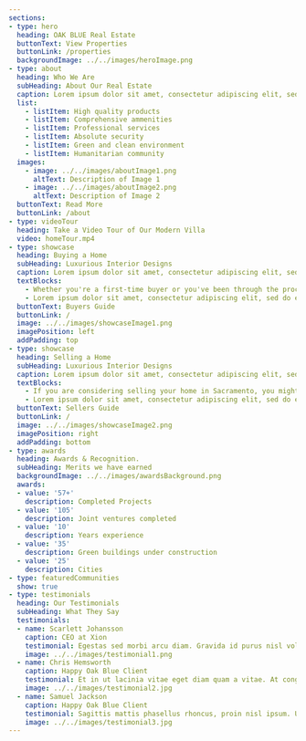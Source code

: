 ```yaml
---
sections:
- type: hero
  heading: OAK BLUE Real Estate
  buttonText: View Properties
  buttonLink: /properties
  backgroundImage: ../../images/heroImage.png
- type: about
  heading: Who We Are
  subHeading: About Our Real Estate
  caption: Lorem ipsum dolor sit amet, consectetur adipiscing elit, sed do eiusmod tempor incididunt ut labore et dolore magna aliqua. Ut enim ad minim veniam, quis nostrud exercitation ullamco laboris nisi ut aliquip ex ea commodo consequat. Duis aute irure dolor in reprehenderit in voluptate velit esse cillum dolore eu fugiat nulla pariatur. 
  list:
    - listItem: High quality products
    - listItem: Comprehensive ammenities
    - listItem: Professional services
    - listItem: Absolute security
    - listItem: Green and clean environment
    - listItem: Humanitarian community
  images:
    - image: ../../images/aboutImage1.png
      altText: Description of Image 1
    - image: ../../images/aboutImage2.png
      altText: Description of Image 2
  buttonText: Read More
  buttonLink: /about
- type: videoTour
  heading: Take a Video Tour of Our Modern Villa
  video: homeTour.mp4
- type: showcase
  heading: Buying a Home
  subHeading: Luxurious Interior Designs
  caption: Lorem ipsum dolor sit amet, consectetur adipiscing elit, sed do eiusmod tempor incididunt ut labore et dolore magna aliqua. 
  textBlocks:
    - Whether you're a first-time buyer or you've been through the process before, we know that finding the right property can be a daunting task. Our team is here to make sure you are able to find the perfect place for you and your family to call home.
    - Lorem ipsum dolor sit amet, consectetur adipiscing elit, sed do eiusmod tempor incididunt ut labore et dolore magna aliqua. 
  buttonText: Buyers Guide
  buttonLink: /
  image: ../../images/showcaseImage1.png
  imagePosition: left
  addPadding: top
- type: showcase
  heading: Selling a Home
  subHeading: Luxurious Interior Designs
  caption: Lorem ipsum dolor sit amet, consectetur adipiscing elit, sed do eiusmod tempor incididunt ut labore et dolore magna aliqua. 
  textBlocks:
    - If you are considering selling your home in Sacramento, you might be wondering what can it sell for? Sacramento area home values are on the rise and understanding home values today can be tricky. We will show you how to accurately price your property and get in front of thousands of buyers.
    - Lorem ipsum dolor sit amet, consectetur adipiscing elit, sed do eiusmod tempor incididunt ut labore et dolore magna aliqua. 
  buttonText: Sellers Guide
  buttonLink: /
  image: ../../images/showcaseImage2.png
  imagePosition: right
  addPadding: bottom
- type: awards
  heading: Awards & Recognition.
  subHeading: Merits we have earned
  backgroundImage: ../../images/awardsBackground.png
  awards:
  - value: '57+'
    description: Completed Projects
  - value: '105'
    description: Joint ventures completed
  - value: '10'
    description: Years experience
  - value: '35'
    description: Green buildings under construction
  - value: '25'
    description: Cities
- type: featuredCommunities
  show: true
- type: testimonials
  heading: Our Testimonials
  subHeading: What They Say
  testimonials:
  - name: Scarlett Johansson
    caption: CEO at Xion
    testimonial: Egestas sed morbi arcu diam. Gravida id purus nisl volutpat vulputate sed consectetur. Et in ut lacinia vitae eget diam quam a vitae. At congue lacus erat nunc velit placerat neque. Imperdiet nibh in at interdum vel. Sagittis mattis phasellus rhoncus, proin nisl ipsum. Ut amet, mauris, ut ipsum aenean euismod. 
    image: ../../images/testimonial1.png
  - name: Chris Hemsworth
    caption: Happy Oak Blue Client
    testimonial: Et in ut lacinia vitae eget diam quam a vitae. At congue lacus erat nunc velit placerat neque. Egestas sed morbi arcu diam. Gravida id purus nisl volutpat vulputate sed consectetur. Imperdiet nibh in at interdum vel. Sagittis mattis phasellus rhoncus, proin nisl ipsum. Ut amet, mauris, ut ipsum aenean euismod. 
    image: ../../images/testimonial2.jpg
  - name: Samuel Jackson
    caption: Happy Oak Blue Client
    testimonial: Sagittis mattis phasellus rhoncus, proin nisl ipsum. Ut amet, mauris, ut ipsum aenean euismod. Egestas sed morbi arcu diam. Gravida id purus nisl volutpat vulputate sed consectetur. Et in ut lacinia vitae eget diam quam a vitae. At congue lacus erat nunc velit placerat neque. Imperdiet nibh in at interdum vel.  
    image: ../../images/testimonial3.jpg
---
```


[comment]: # (Image files must be relative path to current directory for Image Sharp processing. Example: ../../images/image.jpg)
[comment]: # (Video file must ONLY be the file name including extension. Example: homeTour.mp4)
